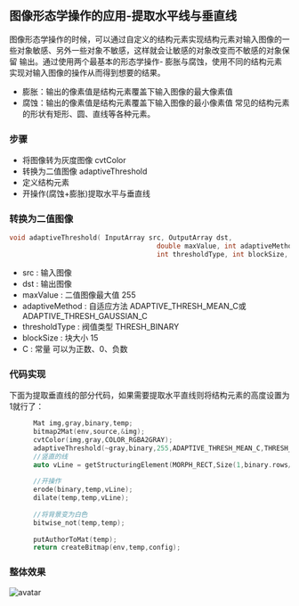 ## 图像形态学操作的应用-提取水平线与垂直线
图像形态学操作的时候，可以通过自定义的结构元素实现结构元素对输入图像的一些对象敏感、另外一些对象不敏感，这样就会让敏感的对象改变而不敏感的对象保留
输出。通过使用两个最基本的形态学操作- 膨胀与腐蚀，使用不同的结构元素实现对输入图像的操作从而得到想要的结果。
- 膨胀：输出的像素值是结构元素覆盖下输入图像的最大像素值
- 腐蚀：输出的像素值是结构元素覆盖下输入图像的最小像素值
常见的结构元素的形状有矩形、圆、直线等各种元素。
### 步骤
- 将图像转为灰度图像 cvtColor
- 转换为二值图像 adaptiveThreshold
- 定义结构元素
- 开操作(腐蚀+膨胀)提取水平与垂直线
 
### 转换为二值图像

```c++
void adaptiveThreshold( InputArray src, OutputArray dst,
                                     double maxValue, int adaptiveMethod,
                                     int thresholdType, int blockSize, double C );
``` 
- src : 输入图像
- dst : 输出图像
- maxValue : 二值图像最大值 255
- adaptiveMethod : 自适应方法 ADAPTIVE_THRESH_MEAN_C或ADAPTIVE_THRESH_GAUSSIAN_C
- thresholdType : 阀值类型 THRESH_BINARY
- blockSize : 块大小 15 
- C : 常量 可以为正数、0、负数
 

### 代码实现
 下面为提取垂直线的部分代码，如果需要提取水平直线则将结构元素的高度设置为1就行了：
```c++
      Mat img,gray,binary,temp;
      bitmap2Mat(env,source,&img);
      cvtColor(img,gray,COLOR_RGBA2GRAY);
      adaptiveThreshold(~gray,binary,255,ADAPTIVE_THRESH_MEAN_C,THRESH_BINARY,15,0);
      //竖直的线
      auto vLine = getStructuringElement(MORPH_RECT,Size(1,binary.rows/16));
  
      //开操作
      erode(binary,temp,vLine);
      dilate(temp,temp,vLine);
  
      //将背景变为白色
      bitwise_not(temp,temp);
  
      putAuthorToMat(temp);
      return createBitmap(env,temp,config);
```


### 整体效果

![avatar](../images/lines.png)

